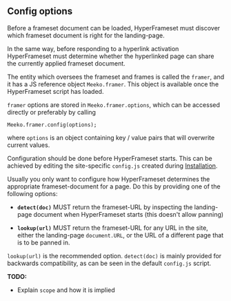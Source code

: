 ## Config options

Before a frameset document can be loaded, 
HyperFrameset must discover which frameset document is right for the landing-page.

In the same way, before responding to a hyperlink activation 
HyperFrameset must determine whether the hyperlinked page can share the currently applied frameset document.

The entity which oversees the frameset and frames is called the `framer`, and it has a JS reference object `Meeko.framer`.
This object is available once the HyperFrameset script has loaded.

`framer` options are stored in `Meeko.framer.options`,
which can be accessed directly or preferably by calling 

```
Meeko.framer.config(options);
```
	
where `options` is an object containing key / value pairs
that will overwrite current values.

Configuration should be done before HyperFrameset starts. 
This can be achieved by editing the site-specific `config.js` created during [Installation](./Installation.html).

Usually you only want to configure how HyperFrameset determines the appropriate frameset-document for a page. 
Do this by providing one of the following options: 

- **`detect(doc)`** 
	MUST return the frameset-URL by inspecting the landing-page document when HyperFrameset starts (this doesn't allow panning)

- **`lookup(url)`**
	MUST return the frameset-URL for any URL in the site, either the landing-page `document.URL`,
	or the URL of a different page that is to be panned in.

`lookup(url)` is the recommended option.
`detect(doc)` is mainly provided for backwards compatibility,
as can be seen in the default `config.js` script. 

**TODO:**

- Explain `scope` and how it is implied

